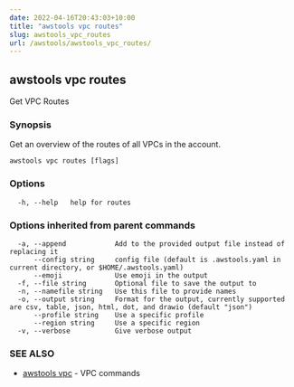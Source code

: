 ```yaml
---
date: 2022-04-16T20:43:03+10:00
title: "awstools vpc routes"
slug: awstools_vpc_routes
url: /awstools/awstools_vpc_routes/
---
```

## awstools vpc routes

Get VPC Routes

### Synopsis

Get an overview of the routes of all VPCs in the account.

```
awstools vpc routes [flags]
```

### Options

```
  -h, --help   help for routes
```

### Options inherited from parent commands

```
  -a, --append            Add to the provided output file instead of replacing it
      --config string     config file (default is .awstools.yaml in current directory, or $HOME/.awstools.yaml)
      --emoji             Use emoji in the output
  -f, --file string       Optional file to save the output to
  -n, --namefile string   Use this file to provide names
  -o, --output string     Format for the output, currently supported are csv, table, json, html, dot, and drawio (default "json")
      --profile string    Use a specific profile
      --region string     Use a specific region
  -v, --verbose           Give verbose output
```

### SEE ALSO

* [awstools vpc](#awstools-vpc)	 - VPC commands

